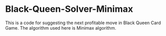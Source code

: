 # Black-Queen-Solver-Minimax

This is a code for suggesting the next profitable move in Black Queen Card Game. The algorithm used here is Minimax algorithm.
